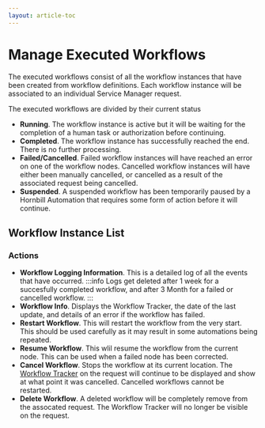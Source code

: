 ```yaml
---
layout: article-toc
---
```

# Manage Executed Workflows
The executed workflows consist of all the workflow instances that have been created from workflow definitions.  Each workflow instance will be associated to an individual Service Manager request.

The executed workflows are divided by their current status
* **Running**. The workflow instance is active but it will be waiting for the completion of a human task or authorization before continuing. 
* **Completed**.  The workflow instance has successfully reached the end. There is no further processing.
* **Failed/Cancelled**. Failed workflow instances will have reached an error on one of the workflow nodes. Cancelled workflow instances will have either been manually cancelled, or cancelled as a result of the associated request being cancelled.
* **Suspended**. A suspended workflow has been temporarily paused by a Hornbill Automation that requires some form of action before it will continue.

## Workflow Instance List
### Actions
* **Workflow Logging Information**.  This is a detailed log of all the events that have occurred.
    :::info
    Logs get deleted after 1 week for a succesfully completed workflow, and after 3 Month for a failed or cancelled workflow. 
    :::
* **Workflow Info**. Displays the Workflow Tracker, the date of the last update, and details of an error if the workflow has failed.
* **Restart Workflow**. This will restart the workflow from the very start. This should be used carefully as it may result in some automations being repeated.
* **Resume Workflow**. This wlil resume the workflow from the current node. This can be used when a failed node has been corrected.
* **Cancel Workflow**. Stops the workflow at its current location.  The [Workflow Tracker](/servicemanager-config/customize/workflows/using-workflows-with-service-manager#workflow-tracker) on the request will continue to be displayed and show at what point it was cancelled. Cancelled workflows cannot be restarted.
* **Delete Workflow**. A deleted workflow will be completely remove from the assocated request.  The Workflow Tracker will no longer be visible on the request.